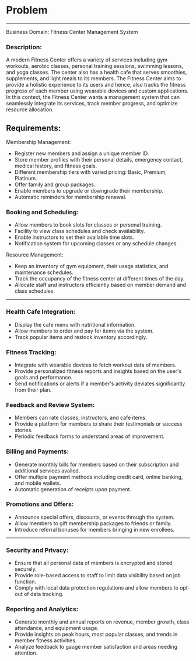 # Problem

---

Business Domain: Fitness Center Management System

### Description:

A modern Fitness Center offers a variety of services including gym workouts, aerobic classes, personal training
sessions, swimming lessons, and yoga classes. The center also has a health cafe that serves smoothies, supplements, and
light meals to its members. The Fitness Center aims to provide a holistic experience to its users and hence, also tracks
the fitness progress of each member using wearable devices and custom applications. In this context, the Fitness Center
wants a management system that can seamlessly integrate its services, track member progress, and optimize resource
allocation.

## Requirements:

Membership Management:

- Register new members and assign a unique member ID.
- Store member profiles with their personal details, emergency contact, medical history, and fitness goals.
- Different membership tiers with varied pricing: Basic, Premium, Platinum.
- Offer family and group packages.
- Enable members to upgrade or downgrade their membership.
- Automatic reminders for membership renewal.

### Booking and Scheduling:

- Allow members to book slots for classes or personal training.
- Facility to view class schedules and check availability.
- Enable instructors to set their available time slots.
- Notification system for upcoming classes or any schedule changes.

Resource Management:

- Keep an inventory of gym equipment, their usage statistics, and maintenance schedules.
- Track the occupancy of the fitness center at different times of the day.
- Allocate staff and instructors efficiently based on member demand and class schedules.

--------------

### Health Cafe Integration:

- Display the cafe menu with nutritional information.
- Allow members to order and pay for items via the system.
- Track popular items and restock inventory accordingly.

### Fitness Tracking:

- Integrate with wearable devices to fetch workout data of members.
- Provide personalized fitness reports and insights based on the user's goals and performance.
- Send notifications or alerts if a member's activity deviates significantly from their plan.

### Feedback and Review System:

- Members can rate classes, instructors, and cafe items.
- Provide a platform for members to share their testimonials or success stories.
- Periodic feedback forms to understand areas of improvement.

### Billing and Payments:

- Generate monthly bills for members based on their subscription and additional services availed.
- Offer multiple payment methods including credit card, online banking, and mobile wallets.
- Automatic generation of receipts upon payment.

### Promotions and Offers:

- Announce special offers, discounts, or events through the system.
- Allow members to gift membership packages to friends or family.
- Introduce referral bonuses for members bringing in new enrollees.

-----------

### Security and Privacy:

- Ensure that all personal data of members is encrypted and stored securely.
- Provide role-based access to staff to limit data visibility based on job function.
- Comply with local data protection regulations and allow members to opt-out of data tracking.

### Reporting and Analytics:

- Generate monthly and annual reports on revenue, member growth, class attendance, and equipment usage.
- Provide insights on peak hours, most popular classes, and trends in member fitness activities.
- Analyze feedback to gauge member satisfaction and areas needing attention.